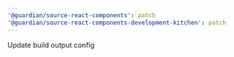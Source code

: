 ```yaml
---
'@guardian/source-react-components': patch
'@guardian/source-react-components-development-kitchen': patch
---
```


Update build output config
